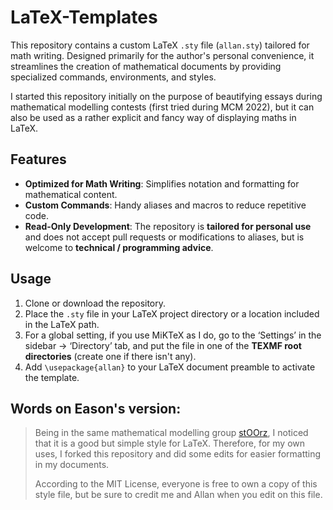 # LaTeX-Templates

This repository contains a custom LaTeX `.sty` file (`allan.sty`) tailored for math writing. Designed primarily for the author's personal convenience, it streamlines the creation of mathematical documents by providing specialized commands, environments, and styles.

I started this repository initially on the purpose of beautifying essays during mathematical modelling contests (first tried during MCM 2022), but it can also be used as a rather explicit and fancy way of displaying maths in LaTeX.

## Features
- **Optimized for Math Writing**: Simplifies notation and formatting for mathematical content.
- **Custom Commands**: Handy aliases and macros to reduce repetitive code.
- **Read-Only Development**: The repository is **tailored for personal use** and does not accept pull requests or modifications to aliases, but is welcome to **technical / programming advice**.

## Usage
1. Clone or download the repository.
2. Place the `.sty` file in your LaTeX project directory or a location included in the LaTeX path.
3. For a global setting, if you use MiKTeX as I do, go to the ‘Settings’ in the sidebar → ‘Directory’ tab, and put the file in one of the **TEXMF root directories** (create one if there isn't any).
4. Add `\usepackage{allan}` to your LaTeX document preamble to activate the template.

## Words on Eason's version:

> Being in the same mathematical modelling group [stOOrz](https://github.com/stOOrz-Mathematical-Modelling-Group), I noticed that it is a good but simple style for LaTeX. Therefore, for my own uses, I forked this repository and did some edits for easier formatting in my documents.
>
> According to the MIT License, everyone is free to own a copy of this style file, but be sure to credit me and Allan when you edit on this file.
